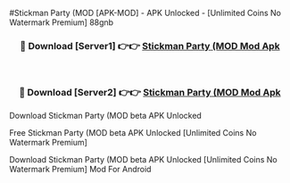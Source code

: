 #Stickman Party (MOD [APK-MOD] - APK Unlocked - [Unlimited Coins No Watermark Premium] 88gnb



<div align="center">

<h3>🔴 Download [Server1] 👉👉 <a href="https://momento.my/?title=Stickman_Party_(MOD">Stickman Party (MOD Mod Apk</a></h3><br>

<h3>🔴 Download [Server2] 👉👉 <a href="https://momento.my/?title=Stickman_Party_(MOD">Stickman Party (MOD Mod Apk</a></h3>
</div>



Download Stickman Party (MOD beta APK Unlocked

Free Stickman Party (MOD beta APK Unlocked [Unlimited Coins No Watermark Premium]

Download Stickman Party (MOD beta APK Unlocked [Unlimited Coins No Watermark Premium] Mod For Android
